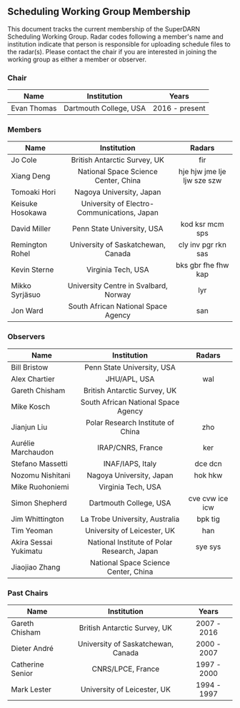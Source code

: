 ## Scheduling Working Group Membership

This document tracks the current membership of the SuperDARN Scheduling Working Group.
Radar codes following a member's name and institution indicate that person is responsible
for uploading schedule files to the radar(s). Please contact the chair if you are
interested in joining the working group as either a member or observer.

### Chair

| Name        | Institution            | Years          |
|-------------|:----------------------:|:--------------:|
| Evan Thomas | Dartmouth College, USA | 2016 - present |

### Members

| Name             | Institution                                 | Radars                      |
|------------------|:-------------------------------------------:|:---------------------------:|
| Jo Cole          | British Antarctic Survey, UK                | fir                         |
| Xiang Deng       | National Space Science Center, China        | hje hjw jme lje ljw sze szw |
| Tomoaki Hori     | Nagoya University, Japan                    |                             |
| Keisuke Hosokawa | University of Electro-Communications, Japan |                             |
| David Miller     | Penn State University, USA                  | kod ksr mcm sps             |
| Remington Rohel  | University of Saskatchewan, Canada          | cly inv pgr rkn sas         |
| Kevin Sterne     | Virginia Tech, USA                          | bks gbr fhe fhw kap         |
| Mikko Syrjäsuo   | University Centre in Svalbard, Norway       | lyr                         |
| Jon Ward         | South African National Space Agency         | san                         |

### Observers

| Name                  | Institution                                 | Radars          |
|-----------------------|:-------------------------------------------:|:---------------:|
| Bill Bristow          | Penn State University, USA                  |                 |
| Alex Chartier         | JHU/APL, USA                                | wal             |
| Gareth Chisham        | British Antarctic Survey, UK                |                 |
| Mike Kosch            | South African National Space Agency         |                 |
| Jianjun Liu           | Polar Research Institute of China           | zho             |
| Aurélie Marchaudon    | IRAP/CNRS, France                           | ker             |
| Stefano Massetti      | INAF/IAPS, Italy                            | dce dcn         |
| Nozomu Nishitani      | Nagoya University, Japan                    | hok hkw         |
| Mike Ruohoniemi       | Virginia Tech, USA                          |                 |
| Simon Shepherd        | Dartmouth College, USA                      | cve cvw ice icw |
| Jim Whittington       | La Trobe University, Australia              | bpk tig         |
| Tim Yeoman            | University of Leicester, UK                 | han             |
| Akira Sessai Yukimatu | National Institute of Polar Research, Japan | sye sys         |
| Jiaojiao Zhang        | National Space Science Center, China        |                 |

### Past Chairs

| Name             | Institution                        | Years       |
|------------------|:----------------------------------:|:-----------:|
| Gareth Chisham   | British Antarctic Survey, UK       | 2007 - 2016 |
| Dieter André     | University of Saskatchewan, Canada | 2000 - 2007 |
| Catherine Senior | CNRS/LPCE, France                  | 1997 - 2000 |
| Mark Lester      | University of Leicester, UK        | 1994 - 1997 |
